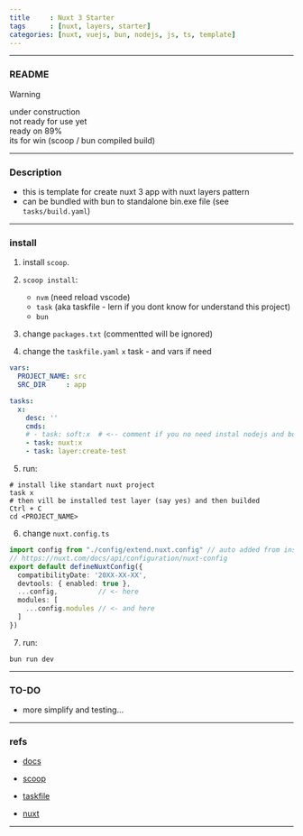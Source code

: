 ```yaml
---
title     : Nuxt 3 Starter
tags      : [nuxt, layers, starter]
categories: [nuxt, vuejs, bun, nodejs, js, ts, template]
---
```

---
### README

> [!WARNING]
> under construction  
> not ready for use yet  
> ready on 89%  
> its for win (scoop / bun compiled build)
___
### Description

- this is template for create nuxt 3 app with nuxt layers pattern  
- can be bundled with bun to standalone bin.exe file (see `tasks/build.yaml`)

---
### install

1.  install `scoop`.

2.  `scoop install`:
    - `nvm`  (need reload vscode)
    - `task` (aka taskfile - lern if you dont know for understand this project)
    - `bun`

3. change `packages.txt` (commentted will be ignored)

4. change the `taskfile.yaml` `x` task - and vars if need
```yaml
vars:
  PROJECT_NAME: src
  SRC_DIR     : app

tasks:
  x:
    desc: ''
    cmds:
    # - task: soft:x  # <-- comment if you no need instal nodejs and bun by scoop
    - task: nuxt:x
    - task: layer:create-test
```

5. run:
```shell
# install like standart nuxt project
task x
# then vill be installed test layer (say yes) and then builded
Ctrl + C
cd <PROJECT_NAME>
```

6. change `nuxt.config.ts`
```ts
import config from "./config/extend.nuxt.config" // auto added from install
// https://nuxt.com/docs/api/configuration/nuxt-config
export default defineNuxtConfig({
  compatibilityDate: '20XX-XX-XX',
  devtools: { enabled: true },
  ...config,          // <- here
  modules: [
    ...config.modules // <- and here
  ]
})
```

7. run:
```shell
bun run dev
```
___
### TO-DO

- more simplify and testing...

---
### refs

- [docs](docs/README.md)

- [scoop](https://scoop.sh/)

- [taskfile](https://taskfile.dev)

- [nuxt](https://nuxt.com/)

---
